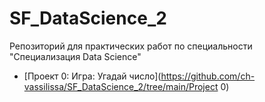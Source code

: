 # SF_DataScience_2
Репозиторий для практических работ по специальности "Специализация Data Science"


* [Проект 0: Игра: Угадай число](https://github.com/ch-vassilissa/SF_DataScience_2/tree/main/Project 0)